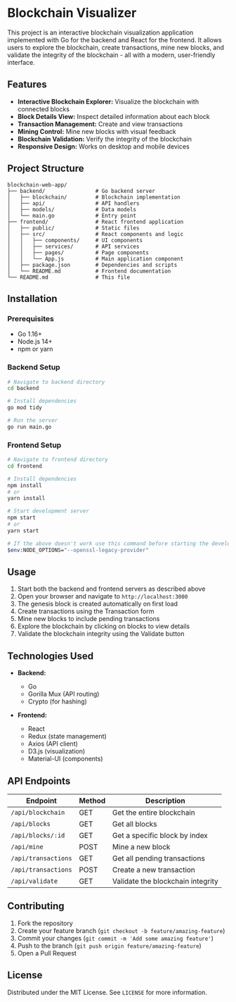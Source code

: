 # Blockchain Visualizer

This project is an interactive blockchain visualization application implemented with Go for the backend and React for the frontend. It allows users to explore the blockchain, create transactions, mine new blocks, and validate the integrity of the blockchain - all with a modern, user-friendly interface.

## Features

- **Interactive Blockchain Explorer:** Visualize the blockchain with connected blocks
- **Block Details View:** Inspect detailed information about each block
- **Transaction Management:** Create and view transactions
- **Mining Control:** Mine new blocks with visual feedback
- **Blockchain Validation:** Verify the integrity of the blockchain
- **Responsive Design:** Works on desktop and mobile devices

## Project Structure

```
blockchain-web-app/
├── backend/                # Go backend server
│   ├── blockchain/         # Blockchain implementation
│   ├── api/                # API handlers
│   ├── models/             # Data models
│   └── main.go             # Entry point
├── frontend/               # React frontend application
│   ├── public/             # Static files
│   ├── src/                # React components and logic
│   │   ├── components/     # UI components
│   │   ├── services/       # API services
│   │   ├── pages/          # Page components
│   │   └── App.js          # Main application component
│   ├── package.json        # Dependencies and scripts
│   └── README.md           # Frontend documentation
└── README.md               # This file
```

## Installation

### Prerequisites
- Go 1.16+
- Node.js 14+
- npm or yarn

### Backend Setup
```bash
# Navigate to backend directory
cd backend

# Install dependencies
go mod tidy

# Run the server
go run main.go
```

### Frontend Setup
```bash
# Navigate to frontend directory
cd frontend

# Install dependencies
npm install
# or
yarn install

# Start development server
npm start
# or
yarn start

# If the above doesn't work use this command before starting the development server
$env:NODE_OPTIONS="--openssl-legacy-provider"
```

## Usage

1. Start both the backend and frontend servers as described above
2. Open your browser and navigate to `http://localhost:3000`
3. The genesis block is created automatically on first load
4. Create transactions using the Transaction form
5. Mine new blocks to include pending transactions
6. Explore the blockchain by clicking on blocks to view details
7. Validate the blockchain integrity using the Validate button

## Technologies Used

- **Backend:**
  - Go
  - Gorilla Mux (API routing)
  - Crypto (for hashing)
  
- **Frontend:**
  - React
  - Redux (state management)
  - Axios (API client)
  - D3.js (visualization)
  - Material-UI (components)

## API Endpoints

| Endpoint | Method | Description |
|----------|--------|-------------|
| `/api/blockchain` | GET | Get the entire blockchain |
| `/api/blocks` | GET | Get all blocks |
| `/api/blocks/:id` | GET | Get a specific block by index |
| `/api/mine` | POST | Mine a new block |
| `/api/transactions` | GET | Get all pending transactions |
| `/api/transactions` | POST | Create a new transaction |
| `/api/validate` | GET | Validate the blockchain integrity |

## Contributing

1. Fork the repository
2. Create your feature branch (`git checkout -b feature/amazing-feature`)
3. Commit your changes (`git commit -m 'Add some amazing feature'`)
4. Push to the branch (`git push origin feature/amazing-feature`)
5. Open a Pull Request

## License

Distributed under the MIT License. See `LICENSE` for more information.
